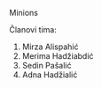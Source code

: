 ﻿Minions

Članovi tima:

1. Mirza Alispahić 
2. Merima Hadžiabdić
3. Sedin Pašalić
4. Adna Hadžialić
